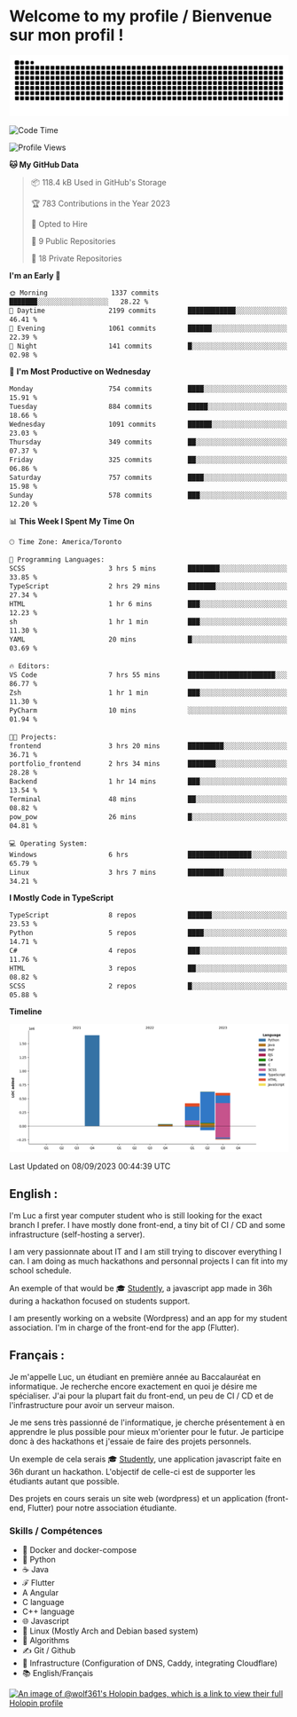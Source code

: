# Welcome to my profile / Bienvenue sur mon profil !

![snake gif](https://github.com/wolf-361/wolf-361/blob/output/github-contribution-grid-snake.svg)

<!--START_SECTION:waka-->
![Code Time](http://img.shields.io/badge/Code%20Time-328%20hrs%2046%20mins-blue)

![Profile Views](http://img.shields.io/badge/Profile%20Views-0-blue)

**🐱 My GitHub Data** 

> 📦 118.4 kB Used in GitHub's Storage 
 > 
> 🏆 783 Contributions in the Year 2023
 > 
> 💼 Opted to Hire
 > 
> 📜 9 Public Repositories 
 > 
> 🔑 18 Private Repositories 
 > 
**I'm an Early 🐤** 

```text
🌞 Morning                1337 commits        ███████░░░░░░░░░░░░░░░░░░   28.22 % 
🌆 Daytime                2199 commits        ████████████░░░░░░░░░░░░░   46.41 % 
🌃 Evening                1061 commits        ██████░░░░░░░░░░░░░░░░░░░   22.39 % 
🌙 Night                  141 commits         █░░░░░░░░░░░░░░░░░░░░░░░░   02.98 % 
```
📅 **I'm Most Productive on Wednesday** 

```text
Monday                   754 commits         ████░░░░░░░░░░░░░░░░░░░░░   15.91 % 
Tuesday                  884 commits         █████░░░░░░░░░░░░░░░░░░░░   18.66 % 
Wednesday                1091 commits        ██████░░░░░░░░░░░░░░░░░░░   23.03 % 
Thursday                 349 commits         ██░░░░░░░░░░░░░░░░░░░░░░░   07.37 % 
Friday                   325 commits         ██░░░░░░░░░░░░░░░░░░░░░░░   06.86 % 
Saturday                 757 commits         ████░░░░░░░░░░░░░░░░░░░░░   15.98 % 
Sunday                   578 commits         ███░░░░░░░░░░░░░░░░░░░░░░   12.20 % 
```


📊 **This Week I Spent My Time On** 

```text
🕑︎ Time Zone: America/Toronto

💬 Programming Languages: 
SCSS                     3 hrs 5 mins        ████████░░░░░░░░░░░░░░░░░   33.85 % 
TypeScript               2 hrs 29 mins       ███████░░░░░░░░░░░░░░░░░░   27.34 % 
HTML                     1 hr 6 mins         ███░░░░░░░░░░░░░░░░░░░░░░   12.23 % 
sh                       1 hr 1 min          ███░░░░░░░░░░░░░░░░░░░░░░   11.30 % 
YAML                     20 mins             █░░░░░░░░░░░░░░░░░░░░░░░░   03.69 % 

🔥 Editors: 
VS Code                  7 hrs 55 mins       ██████████████████████░░░   86.77 % 
Zsh                      1 hr 1 min          ███░░░░░░░░░░░░░░░░░░░░░░   11.30 % 
PyCharm                  10 mins             ░░░░░░░░░░░░░░░░░░░░░░░░░   01.94 % 

🐱‍💻 Projects: 
frontend                 3 hrs 20 mins       █████████░░░░░░░░░░░░░░░░   36.71 % 
portfolio_frontend       2 hrs 34 mins       ███████░░░░░░░░░░░░░░░░░░   28.28 % 
Backend                  1 hr 14 mins        ███░░░░░░░░░░░░░░░░░░░░░░   13.54 % 
Terminal                 48 mins             ██░░░░░░░░░░░░░░░░░░░░░░░   08.82 % 
pow_pow                  26 mins             █░░░░░░░░░░░░░░░░░░░░░░░░   04.81 % 

💻 Operating System: 
Windows                  6 hrs               ████████████████░░░░░░░░░   65.79 % 
Linux                    3 hrs 7 mins        █████████░░░░░░░░░░░░░░░░   34.21 % 
```

**I Mostly Code in TypeScript** 

```text
TypeScript               8 repos             ██████░░░░░░░░░░░░░░░░░░░   23.53 % 
Python                   5 repos             ████░░░░░░░░░░░░░░░░░░░░░   14.71 % 
C#                       4 repos             ███░░░░░░░░░░░░░░░░░░░░░░   11.76 % 
HTML                     3 repos             ██░░░░░░░░░░░░░░░░░░░░░░░   08.82 % 
SCSS                     2 repos             █░░░░░░░░░░░░░░░░░░░░░░░░   05.88 % 
```



**Timeline**

![Lines of Code chart](https://raw.githubusercontent.com/wolf-361/wolf-361/main/assets/bar_graph.png)


 Last Updated on 08/09/2023 00:44:39 UTC
<!--END_SECTION:waka-->

## English : 

I'm Luc a first year computer student who is still looking for the exact branch I prefer. I have mostly done front-end, a tiny bit of CI / CD and some infrastructure (self-hosting a server).

I am very passionnate about IT and I am still trying to discover everything I can. I am doing as much hackathons and personnal projects I can fit into my school schedule.

An exemple of that would be 🎓 [Studently](https://github.com/wolf-361/Studently-CodeJam12), a javascript app made in 36h during a hackathon focused on students support.

I am presently working on a website (Wordpress) and an app for my student association. I'm in charge of the front-end for the app (Flutter).

## Français :

Je m'appelle Luc, un étudiant en première année au Baccalauréat en informatique. Je recherche encore exactement en quoi je désire me spécialiser. J'ai pour la plupart fait du front-end, un peu de CI / CD et de l'infrastructure pour avoir un serveur maison.

Je me sens très passionné de l'informatique, je cherche présentement à en apprendre le plus possible pour mieux m'orienter pour le futur. Je participe donc à des hackathons et j'essaie de faire des projets personnels.

Un exemple de cela serais 🎓 [Studently](https://github.com/wolf-361/Studently-CodeJam12), une application javascript faite en 36h durant un hackathon. L'objectif de celle-ci est de supporter les étudiants autant que possible.

Des projets en cours serais un site web (wordpress) et un application (front-end, Flutter) pour notre association étudiante.

###  Skills / Compétences

* 🐋 Docker and docker-compose
* 🐍 Python
* ☕ Java
* ℱ Flutter
* A Angular
* C language
* C++ language
* 🌐 Javascript
* 🐧 Linux (Mostly Arch and Debian based system)
* 🧩 Algorithms
* ✍️ Git / Github
* 📜 Infrastructure (Configuration of DNS, Caddy, integrating Cloudflare)
* 📚 English/Français

[![An image of @wolf361's Holopin badges, which is a link to view their full Holopin profile](https://holopin.me/wolf361)](https://holopin.io/@wolf361)


